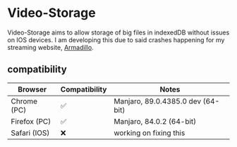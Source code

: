 # Video-Storage
Video-Storage aims to allow storage of big files in indexedDB without issues on IOS devices. I am developing this due to said crashes happening for my streaming website, [Armadillo](https://github.com/ffamilyfriendly/armadillo/).

## compatibility
| Browser      | Compatibility | Notes                             |
|--------------|---------------|-----------------------------------|
| Chrome (PC)  | ✅             | Manjaro, 89.0.4385.0 dev (64-bit) |
| Firefox (PC) | ✅             | Manjaro, 84.0.2 (64-bit)          |
| Safari (IOS) | ❌             | working on fixing this            |
